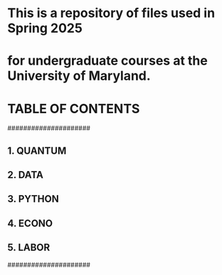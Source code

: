 # This is a repository of files used in Spring 2025 
# for undergraduate courses at the University of Maryland.

# TABLE OF CONTENTS #
#####################
## 1. QUANTUM      ##
## 2. DATA         ##
## 3. PYTHON       ##
## 4. ECONO        ##
## 5. LABOR        ##
#####################
